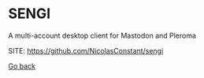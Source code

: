 # SENGI
 
 A multi-account desktop client for Mastodon and Pleroma
 
 SITE: https://github.com/NicolasConstant/sengi

 [Go back](https://portable-linux-apps.github.io/apps.html)
